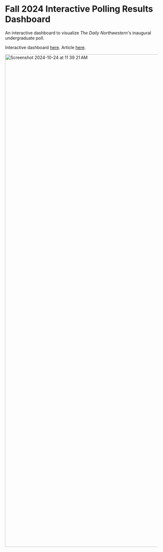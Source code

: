 # Fall 2024 Interactive Polling Results Dashboard 

An interactive dashboard to visualize _The Daily Northwestern_'s inaugural undergraduate poll. 

Interactive dashboard [here](https://apps.dailynorthwestern.com/polling-fall24/polling.html). 
Article [here](https://dailynorthwestern.com/2024/10/23/campus/f24-poll/).


<img width="1618" alt="Screenshot 2024-10-24 at 11 39 21 AM" src="https://github.com/user-attachments/assets/96caa9dc-d3ac-4c2d-93e4-00f3b9a73edd">
